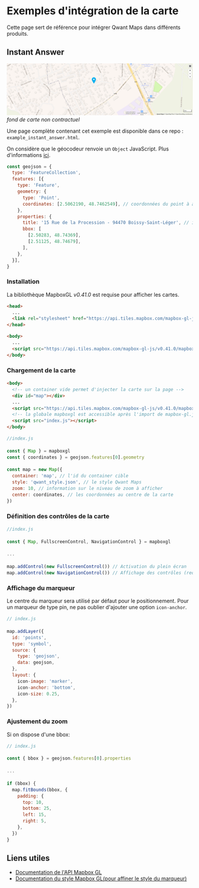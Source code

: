 # Exemples d'intégration de la carte

Cette page sert de référence pour intégrer Qwant Maps dans différents produits.

## Instant Answer

![exemple d'intégration de type Instant Answer](../images/InstantAnswer.png)
_fond de carte non contractuel_

Une page complète contenant cet exemple est disponible dans ce repo : `example_instant_answer.html`.

On considère que le géocodeur renvoie un `Object` JavaScript. Plus d'informations [ici](https://www.mapbox.com/mapbox-gl-js/api/#geojsonsource).

```js
const geojson = {
  type: 'FeatureCollection',
  features: [{
    type: 'Feature',
    geometry: {
      type: 'Point',
      coordinates: [2.5062190, 48.7462549], // coordonnées du point à afficher
    },
    properties: {
      title: '15 Rue de la Procession - 94470 Boissy-Saint-Léger', // informations textuelles à afficher
      bbox: [
        [2.50283, 48.74369],
        [2.51125, 48.74679],
      ],
    },
  }],
}
```

### Installation

La bibliothèque MapboxGL _v0.41.0_ est requise pour afficher les cartes.

```html
<head>
  ...
  <link rel="stylesheet" href="https://api.tiles.mapbox.com/mapbox-gl-js/v0.41.0/mapbox-gl.css" />
</head>
```

```html
<body>
  ...
  <script src="https://api.tiles.mapbox.com/mapbox-gl-js/v0.41.0/mapbox-gl.js"></script>
</body>
```


### Chargement de la carte

```html
<body>
  <!-- un container vide permet d'injecter la carte sur la page -->
  <div id="map"></div>
  ...
  <script src="https://api.tiles.mapbox.com/mapbox-gl-js/v0.41.0/mapbox-gl.js"></script>
  <!-- la globale mapboxgl est accessible après l'import de mapbox-gl.js -->
  <script src="index.js"></script>
</body>
```

```js
//index.js

const { Map } = mapboxgl
const { coordinates } = geojson.features[0].geometry

const map = new Map({
  container: 'map', // l'id du container cible
  style: 'qwant_style.json', // le style Qwant Maps
  zoom: 10, // information sur le niveau de zoom à afficher
  center: coordinates, // les coordonnées au centre de la carte
})
```

### Définition des contrôles de la carte

```js
//index.js

const { Map, FullscreenControl, NavigationControl } = mapboxgl

...

map.addControl(new FullscreenControl()) // Activation du plein écran
map.addControl(new NavigationControl()) // Affichage des contrôles (requis)
```

### Affichage du marqueur

Le centre du marqueur sera utilisé par défaut pour le positionnement. Pour un marqueur de type pin, ne pas oublier d'ajouter une option `icon-anchor`.

```js
// index.js

map.addLayer({
  id: 'points',
  type: 'symbol',
  source: {
    type: 'geojson',
    data: geojson,
  },
  layout: {
    icon-image: 'marker',
    icon-anchor: 'bottom',
    icon-size: 0.25,
  },
})
```

### Ajustement du zoom


Si on dispose d'une bbox:

```js
// index.js

const { bbox } = geojson.features[0].properties

...

if (bbox) {
  map.fitBounds(bbox, {
    padding: {
      top: 10,
      bottom: 25,
      left: 15,
      right: 5,
    },
  })
}

```



## Liens utiles

* [Documentation de l'API Mapbox GL](https://www.mapbox.com/mapbox-gl-js/api)
* [Documentation du style Mapbox GL(pour affiner le style du marqueur)](https://www.mapbox.com/mapbox-gl-js/style-spec)
